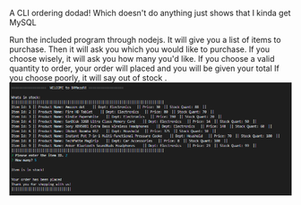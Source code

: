 A CLI ordering dodad!
Which doesn't do anything just shows that I kinda get MySQL

Run the included program through nodejs. 
It will give you a list of items to purchase. 
Then it will ask you which you would like to purchase. 
If you choose wisely, it will ask you how many you'd like. 
  If you choose a valid quantity to order, your order will placed and you will be given your total 
If you choose poorly, it will say out of stock .
![Alt text](images/stock.png)
